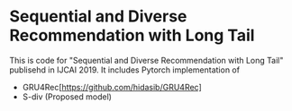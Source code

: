 # Sequential and Diverse Recommendation with Long Tail

This is code for "Sequential and Diverse Recommendation with Long Tail" publisehd in IJCAI 2019.
It includes Pytorch implementation of
- GRU4Rec[https://github.com/hidasib/GRU4Rec]
- S-div (Proposed model)
